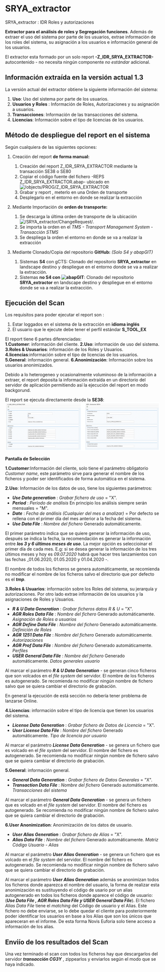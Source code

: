 # SRYA_extractor
SRYA_extractor : IDR Roles y autorizaciones


**Extractor para el análisis de roles y Segregación funciones**. Además de extraer el uso del sistema por parte de los usuarios, extrae información de los roles del sistema, su asignación a los usuarios e información general de los usuarios.  

El extractor esta formado por un solo report **-Z_IDR_SRYA_EXTRACTOR-** autocontenido - no necesita ningún componente _no estándar_ adicional. 

## Información extraída en la versión actual 1.3
La versión actual del extractor obtiene la siguiente información del sistema:

1. **Uso**: Uso del sistema por parte de los usuarios.
2. **Usuarios y Roles** : Información de Roles, Autorizaciones y su asignación a usuarios. 
3. **Transacciones**: Información de las transacciones del sistema.
4. **Licencias**: Información sobre el tipo de licencias de los usuarios.


## Método de despliegue del report en el sistema
Según cualquiera de las siguientes opciones: 

1. Creación del report **de forma manual:**

   1. Creación del report Z_IDR_SRYA_EXTRACTOR mediante la transacción SE38 o SE80
   2. Copiar el código fuente del fichero -REPS Z_IDR_SRYA_EXTRACTOR.abap- ubicado en ![/objects/PROG/Z_IDR_SRYA_EXTRACTOR](https://github.com/NovisEuforia/SRYA_extractor/blob/master/objects/PROG/Z_IDR_SRYA_EXTRACTOR/REPS%20Z_IDR_SRYA_EXTRACTOR.abap)
   3. Grabar y report , meterlo en una Orden de transporte
   4. Desplegarlo en el entorno en donde se realizar la extracción
  
2. Mediante Importación de **orden de transporte:**

   1. Se descarga la última orden de transporte de la ubicación  ![/SRYA_extractor/ChangeRequest/](https://github.com/NovisEuforia/SRYA_extractor/blob/master/ChangeRequest).
   2. Se importa la orden en el _TMS - Transport Management System_ - _Transacción STMS_
   3. Se despliega la orden el entorno en donde se va a realizar la extracción
   
3. Mediante Clonado/Copia del repositorio **GitHub:** _(Solo S4 y abapGIT)_

   1. Sistemas **S4** con gCTS: Clonado del repositorio **SRYA_extractor** en landscape destino y despliegue en el entorno donde se va a realizar la extracción.
   2. Sistemas **no S4 con ![abapGIT](https://github.com/larshp/abapGit.git)**: Clonado del repositorio **SRYA_extractor** en landscape destino y despliegue en el entorno donde se va a realizar la extracción.  
   
## Ejecución del Scan

Los requisitos para poder ejecutar el report son :

1. Estar loggados en el sistema de la extracción en **idioma inglés** 
2. El usuario que le ejecute debe tener el perfil estándar **S_TOOL_EX**
  
   
  El report tiene 6 partes diferenciadas:  
**1.Customer**: información del cliente.
**2.Uso**: información de uso del sistema.
**3.Roles & Ususarios**: información de los Roles y Usuarios.
**4.licencias**:información sobre el tipo de licencias de los usuarios.
**5.General**: información general.
**6.Anonimización**: Información sobre los usuarios anonimizados.

  Debido a lo heterogeneo y ocasionalmente voluminoso de la información a extraer, el report deposita la información extraída en un directorio del servidor de aplicación permitiendo así la ejecución del report en modo backgorund.
  
  El report se ejecuta directamente desde la **SE38**:
![Pantalla de selección](https://github.com/NovisEuforia/SRYA_extractor/blob/master/files/Z_IDR_SRYA_EXTRACTOR_DYNP1000.png?raw=true)  
    
 **Pantalla de Selección**
 
 **1.Customer**:Información del cliente, solo tiene el parámetro obligatorio _Customer name_, este parámetro sirve para generar el nombre de los ficheros y poder ser identificados de forma automática en el sistema.
 
 **2.Uso**: Información de los datos de uso, tiene los siguientes parámetros:
 
* **_Use Data generation_**   : _Grabar fichero de uso_ = "X".
* **_Period_** : _Periodo de análisis_ En principio los análisis siempre serán mensuales = "M".
* **_Date_**   : _Fecha de análisis (Cualquier del mes a analizar)_  = Por defecto se rellena con el primer día del mes anterior a la fecha del sistema.
* **_Use Data File_** : _Nombre del fichero_ Generado automáticamente.            

El primer parámetro indica que se quiere generar la información de uso, después se índica la fecha, la recomendación es generar la información entre **_los 3 y 6 últimos meses de uso_**. La mejor opción es seleccioinar el primer día de cada mes. E.g: si se desea generar la información de los tres últimos meses y hoy es _09.07.2020_  habrá que hacer tres lanzamientos con las fechas _01.06.2020, 01.05.2020 y 01.04.2020 -. 

El nombre de todos los ficheros se genera automáticamente, se recomienda no modificar el nombre de los ficheros salvo el directorio que por defecto es el **_tmp_**.

**3.Roles & Usuarios**: información sobre los Roles del sistema, su jerarquía y autorizaciones. Por otro lado extrae información de los usuarios y la asignaciones de Roles y Usuarios.

* **_R & U Data Generation_** : _Grabar ficheros datos R & U_ = "X".
* **_AGR Roles Data File_** : _Nombre del fichero_ Generado automáticamente. _Asignación de Roles a usuarios_
* **_AGR Define Data File_** : _Nombre del fichero_ Generado automáticamente. _Definición de Roles_ 
* **_AGR 1251 Data File_** : _Nombre del fichero_ Generado automáticamente. _Autorizaciones_
* **_AGR Prof Data File_** : _Nombre del fichero_ Generado automáticamente. _Perfiles_
* **_USER General Data File_** : _Nombre del fichero_ Generado automáticamente. _Datos generales usuario_

Al marcar el parámetro **_R & U Data Generation_** - se generan cinco ficheros que son volcados en el _file system_ del servidor. El nombre de los ficheros es autogenerado. Se recomienda no modificar ningún nombre de fichero salvo que se quiera cambiar el directorio de grabación.

En general la ejecución de está sección no debería tener problema de lanzarse Online.

**4.Licencias**: información sobre el tipo de licencia que tienen los usuarios del sistema.

* **_License Data Generation_** : _Grabar fichero de Datos de Licencia_ = "X".
* **_User License Data File_** : _Nombre del fichero_ Generado automáticamente. _Tipo de licencia por usuario_

Al marcar el parámetro **_License Data Generation_** - se genera un fichero que es volcado en el _file system_ del servidor. El nombre del fichero es autogenerado. Se recomienda no modificar ningún nombre de fichero salvo que se quiera cambiar el directorio de grabación.

**5.General**: información general.

* **_General Data Generation_** : _Grabar fichero de Datos Generales_ = "X".
* **_Transaction Data File_** : _Nombre del fichero_ Generado automáticamente. _Transacciones del sistema_

Al marcar el parámetro **_General Data Generation_**  - se genera un fichero que es volcado en el _file system_ del servidor. El nombre del fichero es autogenerado. Se recomienda no modificar ningún nombre de fichero salvo que se quiera cambiar el directorio de grabación.

**6.User Anonimization**: Anonimización de los datos de usuario.

* **_User Alias Generation_** : _Grabar fichero de Alias_ = "X".
* **_Alias Data File_** : _Nombre del fichero_ Generado automáticamente. _Matriz Código Usuario - Alias_

Al marcar el parámetro **_User Alias Generation_**  - se genera un fichero que es volcado en el _file system_ del servidor. El nombre del fichero es autogenerado. Se recomienda no modificar ningún nombre de fichero salvo que se quiera cambiar el directorio de grabación.

Al marcar el parámetro **_User Alias Generation_**  además se anonimizan todos los ficheros donde aparezca el nombre del usuario, la forma de realizar esta anonimización es sustituyendo el código de usario por un alias autogenerado en todos los ficheros donde aparece el código de usuario: (**_Use Data File , AGR Roles Data File y USER General Data File_**). El fichero _Alias Data File_ tiene el _matching_ del Código de usuario y el Alias. Este fichero no debe enviarse, se lo debe quedar el cliente para posteriormente poder identificar los usuarios en base a los Alias que son los únicos que apareceran en el informe. De esta forma Novis Euforia solo tiene acceso a información de los alias.

## Enviío de los resultados del Scan

Una vez terminado el scan con todos los ficheros hay que descargarlos del servidor _**transacción CG3Y**_ , zippearlos y enviarlos según el modo que se haya indicado.
